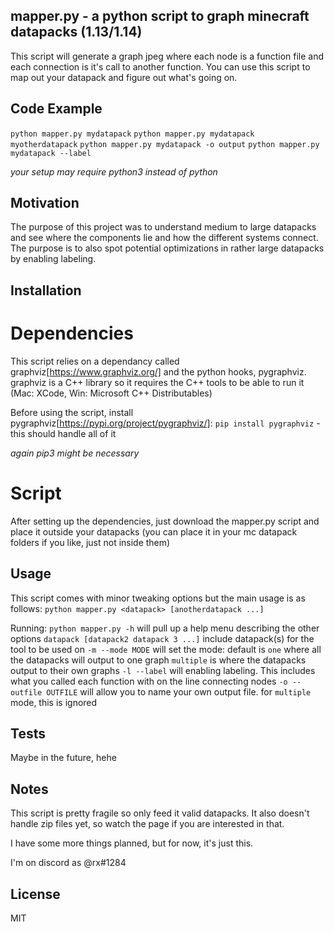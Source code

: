 ## mapper.py - a python script to graph minecraft datapacks (1.13/1.14)

This script will generate a graph jpeg where each node is a function file and each connection is it's call to another function. You can use this script to map out your datapack and figure out what's going on.

## Code Example

`python mapper.py mydatapack`
`python mapper.py mydatapack myotherdatapack`
`python mapper.py mydatapack -o output`
`python mapper.py mydatapack --label`

*your setup may require python3 instead of python*

## Motivation

The purpose of this project was to understand medium to large datapacks and see where the components lie and how the different systems connect. The purpose is to also spot potential optimizations in rather large datapacks by enabling labeling.

## Installation

# Dependencies
This script relies on a dependancy called graphviz[https://www.graphviz.org/] and the python hooks, pygraphviz.
graphviz is a C++ library so it requires the C++ tools to be able to run it (Mac: XCode, Win: Microsoft C++ Distributables)

Before using the script, install pygraphviz[https://pypi.org/project/pygraphviz/]:
`pip install pygraphviz` - this should handle all of it

*again pip3 might be necessary*

# Script
After setting up the dependencies, just download the mapper.py script and place it outside your datapacks (you can place it in your mc datapack folders if you like, just not inside them)

## Usage
This script comes with minor tweaking options but the main usage is as follows:
`python mapper.py <datapack> [anotherdatapack ...]`

Running: `python mapper.py -h` will pull up a help menu describing the other options
`datapack [datapack2 datapack 3 ...]` include datapack(s) for the tool to be used on
`-m --mode MODE` will set the mode:
  default is `one` where all the datapacks will output to one graph
  `multiple` is where the datapacks output to their own graphs
`-l --label` will enabling labeling. This includes what you called each function with on the line connecting nodes
`-o --outfile OUTFILE` will allow you to name your own output file. for `multiple` mode, this is ignored

## Tests

Maybe in the future, hehe

## Notes
This script is pretty fragile so only feed it valid datapacks. It also doesn't handle zip files yet, so watch the page if you are interested in that.

I have some more things planned, but for now, it's just this.

I'm on discord as @rx#1284 

## License

MIT
